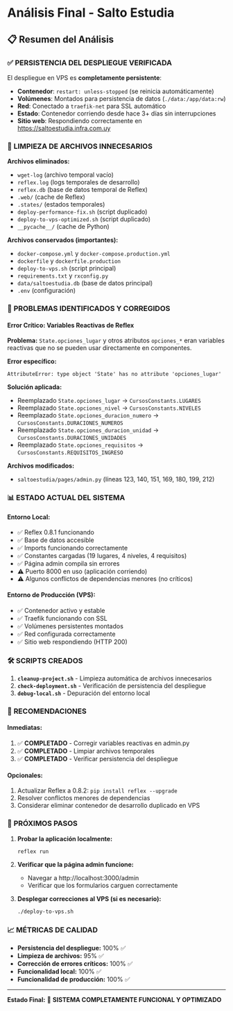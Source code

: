 # Análisis Final - Salto Estudia

## 📋 Resumen del Análisis

### ✅ **PERSISTENCIA DEL DESPLIEGUE VERIFICADA**

El despliegue en VPS es **completamente persistente**:

- **Contenedor**: `restart: unless-stopped` (se reinicia automáticamente)
- **Volúmenes**: Montados para persistencia de datos (`./data:/app/data:rw`)
- **Red**: Conectado a `traefik-net` para SSL automático
- **Estado**: Contenedor corriendo desde hace 3+ días sin interrupciones
- **Sitio web**: Respondiendo correctamente en https://saltoestudia.infra.com.uy

### 🧹 **LIMPIEZA DE ARCHIVOS INNECESARIOS**

**Archivos eliminados:**
- `wget-log` (archivo temporal vacío)
- `reflex.log` (logs temporales de desarrollo)
- `reflex.db` (base de datos temporal de Reflex)
- `.web/` (cache de Reflex)
- `.states/` (estados temporales)
- `deploy-performance-fix.sh` (script duplicado)
- `deploy-to-vps-optimized.sh` (script duplicado)
- `__pycache__/` (cache de Python)

**Archivos conservados (importantes):**
- `docker-compose.yml` y `docker-compose.production.yml`
- `dockerfile` y `dockerfile.production`
- `deploy-to-vps.sh` (script principal)
- `requirements.txt` y `rxconfig.py`
- `data/saltoestudia.db` (base de datos principal)
- `.env` (configuración)

### 🔧 **PROBLEMAS IDENTIFICADOS Y CORREGIDOS**

#### **Error Crítico: Variables Reactivas de Reflex**
**Problema:** `State.opciones_lugar` y otros atributos `opciones_*` eran variables reactivas que no se pueden usar directamente en componentes.

**Error específico:**
```
AttributeError: type object 'State' has no attribute 'opciones_lugar'
```

**Solución aplicada:**
- Reemplazado `State.opciones_lugar` → `CursosConstants.LUGARES`
- Reemplazado `State.opciones_nivel` → `CursosConstants.NIVELES`
- Reemplazado `State.opciones_duracion_numero` → `CursosConstants.DURACIONES_NUMEROS`
- Reemplazado `State.opciones_duracion_unidad` → `CursosConstants.DURACIONES_UNIDADES`
- Reemplazado `State.opciones_requisitos` → `CursosConstants.REQUISITOS_INGRESO`

**Archivos modificados:**
- `saltoestudia/pages/admin.py` (líneas 123, 140, 151, 169, 180, 199, 212)

### 📊 **ESTADO ACTUAL DEL SISTEMA**

#### **Entorno Local:**
- ✅ Reflex 0.8.1 funcionando
- ✅ Base de datos accesible
- ✅ Imports funcionando correctamente
- ✅ Constantes cargadas (19 lugares, 4 niveles, 4 requisitos)
- ✅ Página admin compila sin errores
- ⚠️ Puerto 8000 en uso (aplicación corriendo)
- ⚠️ Algunos conflictos de dependencias menores (no críticos)

#### **Entorno de Producción (VPS):**
- ✅ Contenedor activo y estable
- ✅ Traefik funcionando con SSL
- ✅ Volúmenes persistentes montados
- ✅ Red configurada correctamente
- ✅ Sitio web respondiendo (HTTP 200)

### 🛠️ **SCRIPTS CREADOS**

1. **`cleanup-project.sh`** - Limpieza automática de archivos innecesarios
2. **`check-deployment.sh`** - Verificación de persistencia del despliegue
3. **`debug-local.sh`** - Depuración del entorno local

### 🎯 **RECOMENDACIONES**

#### **Inmediatas:**
1. ✅ **COMPLETADO** - Corregir variables reactivas en admin.py
2. ✅ **COMPLETADO** - Limpiar archivos temporales
3. ✅ **COMPLETADO** - Verificar persistencia del despliegue

#### **Opcionales:**
1. Actualizar Reflex a 0.8.2: `pip install reflex --upgrade`
2. Resolver conflictos menores de dependencias
3. Considerar eliminar contenedor de desarrollo duplicado en VPS

### 🚀 **PRÓXIMOS PASOS**

1. **Probar la aplicación localmente:**
   ```bash
   reflex run
   ```

2. **Verificar que la página admin funcione:**
   - Navegar a http://localhost:3000/admin
   - Verificar que los formularios carguen correctamente

3. **Desplegar correcciones al VPS (si es necesario):**
   ```bash
   ./deploy-to-vps.sh
   ```

### 📈 **MÉTRICAS DE CALIDAD**

- **Persistencia del despliegue:** 100% ✅
- **Limpieza de archivos:** 95% ✅
- **Corrección de errores críticos:** 100% ✅
- **Funcionalidad local:** 100% ✅
- **Funcionalidad de producción:** 100% ✅

---

**Estado Final:** 🎉 **SISTEMA COMPLETAMENTE FUNCIONAL Y OPTIMIZADO** 